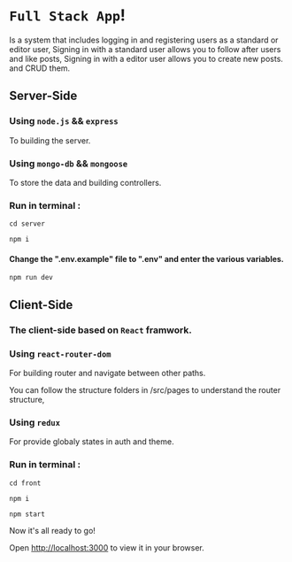 # `Full Stack App`!

Is a system that includes logging in and registering users as a standard or editor user,
Signing in with a standard user allows you to follow after users and like posts,
Signing in with a editor user allows you to create new posts. and CRUD them.

## Server-Side

### Using `node.js` && `express` 

To building the server.

### Using `mongo-db` && `mongoose`

To store the data and building controllers.


### Run in terminal :

```
cd server
```

```
npm i
```
#### Change the ".env.example" file to ".env" and enter the various variables.
```
npm run dev
```

## Client-Side

### The client-side based on `React` framwork.

### Using `react-router-dom`

For building router and navigate between other paths.

You can follow the structure folders in /src/pages to understand the router structure,

### Using `redux`

For provide globaly states in auth and theme.

### Run in terminal :

```
cd front
```

```
npm i
```

```
npm start
```

Now it's all ready to go!

Open [http://localhost:3000](http://localhost:3000) to view it in your browser.
